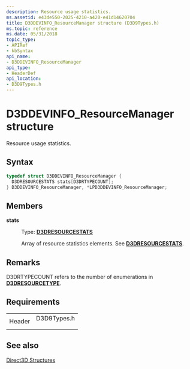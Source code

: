 ```yaml
---
description: Resource usage statistics.
ms.assetid: e43de550-2025-4210-a420-e41d14620704
title: D3DDEVINFO_ResourceManager structure (D3D9Types.h)
ms.topic: reference
ms.date: 05/31/2018
topic_type: 
- APIRef
- kbSyntax
api_name: 
- D3DDEVINFO_ResourceManager
api_type: 
- HeaderDef
api_location: 
- D3D9Types.h
---
```


# D3DDEVINFO\_ResourceManager structure

Resource usage statistics.

## Syntax


```C++
typedef struct D3DDEVINFO_ResourceManager {
  D3DRESOURCESTATS stats[D3DRTYPECOUNT];
} D3DDEVINFO_ResourceManager, *LPD3DDEVINFO_ResourceManager;
```



## Members

<dl> <dt>

**stats**
</dt> <dd>

Type: **[**D3DRESOURCESTATS**](d3dresourcestats.md)**

</dd> <dd>

Array of resource statistics elements. See [**D3DRESOURCESTATS**](d3dresourcestats.md).

</dd> </dl>

## Remarks

D3DRTYPECOUNT refers to the number of enumerations in [**D3DRESOURCETYPE**](./d3dresourcetype.md).

## Requirements



|                   |                                                                                        |
|-------------------|----------------------------------------------------------------------------------------|
| Header<br/> | <dl> <dt>D3D9Types.h</dt> </dl> |



## See also

<dl> <dt>

[Direct3D Structures](dx9-graphics-reference-d3d-structures.md)
</dt> </dl>

 

 

